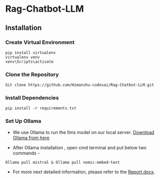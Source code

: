 # Rag-Chatbot-LLM

## Installation

### Create Virtual Environment
```
pip install virtualenv
virtualenv venv
venv\Scripts\activate
```
### Clone the Repository
```
Git clone https://github.com/Himanshu-codesai/Rag-Chatbot-LLM.git
```
### Install Dependencies
```
pip install -r requirements.txt
```
### Set Up Ollama
- We use Ollama to run the llms model on our local server.
[Download Ollama from here](https://ollama.com/download)

- After Ollama installation , open cmd terminal and put below two commands - 
```
Ollama pull mistral & Ollama pull nomic-embed-text
```
- For more next detailed information, please refer to the [Report.docx](Report.docx).

